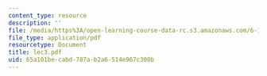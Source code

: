 ```yaml
---
content_type: resource
description: ''
file: /media/https%3A/open-learning-course-data-rc.s3.amazonaws.com/6-111-introductory-digital-systems-laboratory-spring-2006/65a101becabd787ab2a6514e967c300b_lec3.pdf
file_type: application/pdf
resourcetype: Document
title: lec3.pdf
uid: 65a101be-cabd-787a-b2a6-514e967c300b
---
```

